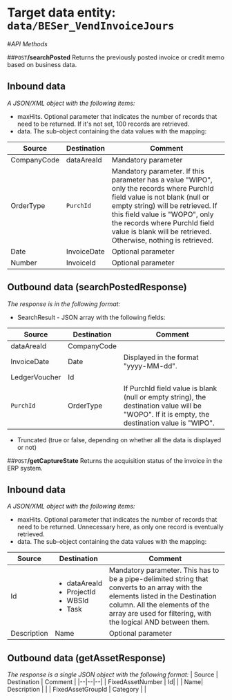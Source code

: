 # Target data entity: `data/BESer_VendInvoiceJours`

#_API Methods_

##`POST`**/searchPosted**
Returns the previously posted invoice or credit memo based on business data.

## Inbound data

_A JSON/XML object with the following items:_
- maxHits. Optional parameter that indicates the number of records that need to be returned. If it's not set, 100 records are retrieved.
- data. The sub-object containing the data values with the mapping:

| Source | Destination | Comment |
|--|--|--|
| CompanyCode | dataAreaId | Mandatory parameter |
| OrderType | `PurchId` | Mandatory parameter. If this parameter has a value "WIPO", only the records where PurchId field value is not blank (null or empty string) will be retrieved. If this field value is "WOPO", only the records where PurchId field value is blank will be retrieved. Otherwise, nothing is retrieved.
| Date | InvoiceDate | Optional parameter |
| Number | InvoiceId | Optional parameter |

## Outbound data (searchPostedResponse)
_The response is in the following format:_
- SearchResult - JSON array with the following fields:

| Source | Destination | Comment |
|--|--|--|
| dataAreaId | CompanyCode |
| InvoiceDate | Date | Displayed in the format "yyyy-MM-dd". | 
| LedgerVoucher | Id | |
| `PurchId` | OrderType | If PurchId field value is blank (null or empty string), the destination value will be "WOPO". If it is empty, the destination value is "WIPO". |
- Truncated (true or false, depending on whether all the data is displayed or not)

##`POST`**/getCaptureState**
Returns the acquisition status of the invoice in the ERP system.
## Inbound data
_A JSON/XML object with the following items:_
- maxHits. Optional parameter that indicates the number of records that need to be returned. Unnecessary here, as only one record is eventually retrieved.
- data. The sub-object containing the data values with the mapping:

| Source | Destination | Comment |
|--|--|--|
| Id | <ul><li>dataAreaId</li><li>ProjectId</li><li>WBSId</li><li>Task</li></ul> | Mandatory parameter. This has to be a pipe-delimited string that converts to an array with the elements listed in the Destination column. All the elements of the array are used for filtering, with the logical AND between them. |
| Description | Name | Optional parameter |

## Outbound data (getAssetResponse)
_The response is a single JSON object with the following format:_
| Source | Destination | Comment |
|--|--|--|
| FixedAssetNumber | Id| |
| Name| Description | |
| FixedAssetGroupId | Category | |

